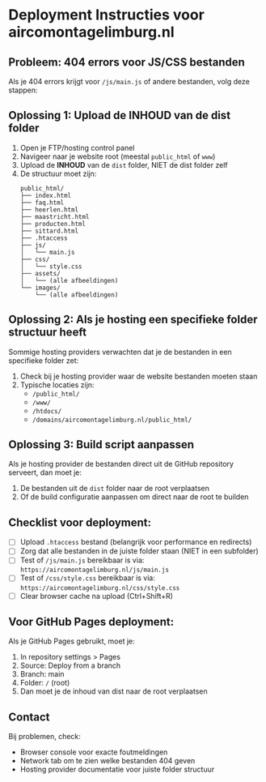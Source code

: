 # Deployment Instructies voor aircomontagelimburg.nl

## Probleem: 404 errors voor JS/CSS bestanden

Als je 404 errors krijgt voor `/js/main.js` of andere bestanden, volg deze stappen:

## Oplossing 1: Upload de INHOUD van de dist folder

1. Open je FTP/hosting control panel
2. Navigeer naar je website root (meestal `public_html` of `www`)
3. Upload de **INHOUD** van de `dist` folder, NIET de dist folder zelf
4. De structuur moet zijn:
   ```
   public_html/
   ├── index.html
   ├── faq.html
   ├── heerlen.html
   ├── maastricht.html
   ├── producten.html
   ├── sittard.html
   ├── .htaccess
   ├── js/
   │   └── main.js
   ├── css/
   │   └── style.css
   ├── assets/
   │   └── (alle afbeeldingen)
   └── images/
       └── (alle afbeeldingen)
   ```

## Oplossing 2: Als je hosting een specifieke folder structuur heeft

Sommige hosting providers verwachten dat je de bestanden in een specifieke folder zet:

1. Check bij je hosting provider waar de website bestanden moeten staan
2. Typische locaties zijn:
   - `/public_html/`
   - `/www/`
   - `/htdocs/`
   - `/domains/aircomontagelimburg.nl/public_html/`

## Oplossing 3: Build script aanpassen

Als je hosting provider de bestanden direct uit de GitHub repository serveert, dan moet je:

1. De bestanden uit de `dist` folder naar de root verplaatsen
2. Of de build configuratie aanpassen om direct naar de root te builden

## Checklist voor deployment:

- [ ] Upload `.htaccess` bestand (belangrijk voor performance en redirects)
- [ ] Zorg dat alle bestanden in de juiste folder staan (NIET in een subfolder)
- [ ] Test of `/js/main.js` bereikbaar is via: `https://aircomontagelimburg.nl/js/main.js`
- [ ] Test of `/css/style.css` bereikbaar is via: `https://aircomontagelimburg.nl/css/style.css`
- [ ] Clear browser cache na upload (Ctrl+Shift+R)

## Voor GitHub Pages deployment:

Als je GitHub Pages gebruikt, moet je:
1. In repository settings > Pages
2. Source: Deploy from a branch
3. Branch: main
4. Folder: `/` (root) 
5. Dan moet je de inhoud van dist naar de root verplaatsen

## Contact

Bij problemen, check:
- Browser console voor exacte foutmeldingen
- Network tab om te zien welke bestanden 404 geven
- Hosting provider documentatie voor juiste folder structuur